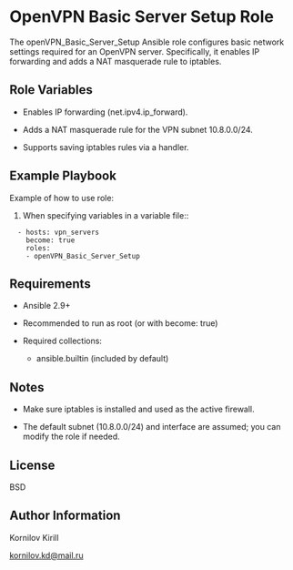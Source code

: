 OpenVPN Basic Server Setup Role
=========

The openVPN_Basic_Server_Setup Ansible role configures basic network settings required for an OpenVPN server. Specifically, it enables IP forwarding and adds a NAT masquerade rule to iptables.

Role Variables
--------------

- Enables IP forwarding (net.ipv4.ip_forward).

- Adds a NAT masquerade rule for the VPN subnet 10.8.0.0/24.

- Supports saving iptables rules via a handler.

Example Playbook
----------------

Example of how to use role:

1. When specifying variables in a variable file::
````
  - hosts: vpn_servers
    become: true
    roles:
    - openVPN_Basic_Server_Setup
````

Requirements
------------

- Ansible 2.9+

- Recommended to run as root (or with become: true)

- Required collections:

  - ansible.builtin (included by default)

Notes
-----

- Make sure iptables is installed and used as the active firewall.

- The default subnet (10.8.0.0/24) and interface are assumed; you can modify the role if needed.

License
-------

BSD

Author Information
------------------

Kornilov Kirill

kornilov.kd@mail.ru